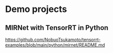 # Demo projects

## MIRNet with TensorRT in Python
https://github.com/NobuoTsukamoto/tensorrt-examples/blob/main/python/mirnet/README.md